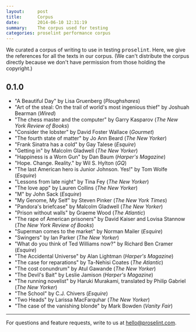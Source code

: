 ```yaml
---
layout:     post
title:      Corpus
date:       2014-06-10 12:31:19
summary:    The corpus used for testing
categories: proselint performance corpus
---
```


We curated a corpus of writing to use in testing <tt>proselint</tt>. Here, we give the references for all the texts in our corpus. (We can't distribute the corpus directly because we don't have permission from those holding the copyright.)

## 0.1.0

+ "A Beautiful Day" by Lisa Gruenberg (*Ploughshares*)
+ "Art of the steal: On the trail of world's most ingenious thief" by Joshuah Bearman (*Wired*)
+ "The chess master and the computer" by Garry Kasparov (*The New York Review of Books*)
+ "Consider the lobster" by David Foster Wallace (*Gourmet*)
+ "The fourth state of matter" by Jo Ann Beard (*The New Yorker*)
+ "Frank Sinatra has a cold" by Gay Talese (*Esquire*)
+ "Getting in" by Malcolm Gladwell (*The New Yorker*)
+ "Happiness is a Worn Gun" by Dan Baum (*Harper's Magazine*)
+ "Hope. Change. Reality." by Wil S. Hylton (*GQ*)
+ "The last American hero is Junior Johnson. Yes!" by Tom Wolfe (*Esquire*)
+ "Lessons from late night" by Tina Fey (*The New Yorker*)
+ "The love app" by Lauren Collins (*The New Yorker*)
+ "M" by John Sack (*Esquire*)
+ "My Genome, My Self" by Steven Pinker (*The New York Times*)
+ "Pandora's briefcase" by Malcolm Gladwell (*The New Yorker*)
+ "Prison without walls" by Graeme Wood (*The Atlantic*)
+ "The rape of American prisoners" by David Kaiser and Lovisa Stannow (*The New York Review of Books*)
+ "Superman comes to the market" by Norman Mailer (*Esquire*)
+ "Swingers" by Ian Parker (*The New Yorker*)
+ "What do you think of Ted Williams now?" by Richard Ben Cramer (*Esquire*)
+ "The Accidental Universe" by Alan Lightman (*Harper's Magazine*)
+ "The case for reparations" by Ta-Nehisi Coates (*The Atlantic*)
+ "The cost conundrum" by Atul Gawande (*The New Yorker*)
+ "The Devil's Bait" by Leslie Jamison (*Harper's Magazine*)
+ "The running novelist" by Haruki Murakami, translated by Philip Gabriel (*The New Yorker*)
+ "The School" by C.J. Chivers (*Esquire*)
+ "Two Heads" by Larissa MacFarquhar (*The New Yorker*)
+ "The case of the vanishing blonde" by Mark Bowden (*Vanity Fair*)



---

For questions and feature requests, write to us at <a href="mailto:hello@proselint.com">hello@proselint.com</a>.
